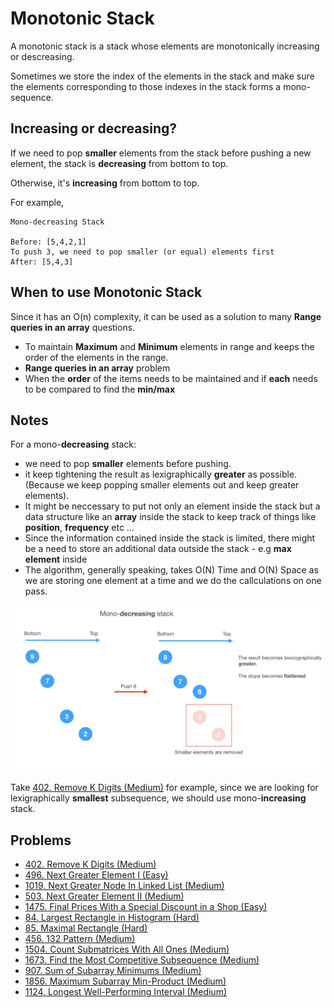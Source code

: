 # Monotonic Stack

A monotonic stack is a stack whose elements are monotonically increasing or descreasing.

Sometimes we store the index of the elements in the stack and make sure the elements corresponding to those indexes in the stack forms a mono-sequence.

## Increasing or decreasing?

If we need to pop **smaller** elements from the stack before pushing a new element, the stack is **decreasing** from bottom to top.

Otherwise, it's **increasing** from bottom to top.

For example,

```
Mono-decreasing Stack

Before: [5,4,2,1]
To push 3, we need to pop smaller (or equal) elements first
After: [5,4,3]
```

## When to use Monotonic Stack

Since it has an O(n) complexity, it can be used as a solution to many **Range queries in an array** questions.
* To maintain **Maximum** and **Minimum** elements in range and keeps the order of the elements in the range.
* **Range queries in an array** problem
* When the **order** of the items needs to be maintained and if **each** needs to be compared to find the **min/max** 

## Notes

For a mono-**decreasing** stack:
* we need to pop **smaller** elements before pushing.
* it keep tightening the result as lexigraphically **greater** as possible. (Because we keep popping smaller elements out and keep greater elements).
* It might be neccessary to put not only an element inside the stack but a data structure like an **array** inside the stack to keep track of things like **position**, **frequency** etc ... 
* Since the information contained inside the stack is limited, there might be a need to store an additional data outside the stack - e.g **max element** inside
* The algorithm, generally speaking, takes O(N) Time and O(N) Space as we are storing one element at a time and we do the callculations on one pass.


![](.gitbook/assets/monostack.png)

Take [402. Remove K Digits (Medium)](https://leetcode.com/problems/remove-k-digits/) for example, since we are looking for lexigraphically **smallest** subsequence, we should use mono-**increasing** stack.

## Problems

* [402. Remove K Digits (Medium)](https://leetcode.com/problems/remove-k-digits/)
* [496. Next Greater Element I \(Easy\)](https://leetcode.com/problems/next-greater-element-i/)
* [1019. Next Greater Node In Linked List \(Medium\)](https://leetcode.com/problems/next-greater-node-in-linked-list/)
* [503. Next Greater Element II \(Medium\)](https://leetcode.com/problems/next-greater-element-ii/)
* [1475. Final Prices With a Special Discount in a Shop \(Easy\)](https://leetcode.com/problems/final-prices-with-a-special-discount-in-a-shop/)
* [84. Largest Rectangle in Histogram \(Hard\)](https://leetcode.com/problems/largest-rectangle-in-histogram/)
* [85. Maximal Rectangle \(Hard\)](https://leetcode.com/problems/maximal-rectangle/)
* [456. 132 Pattern \(Medium\)](https://leetcode.com/problems/132-pattern/)
* [1504. Count Submatrices With All Ones \(Medium\)](https://leetcode.com/problems/count-submatrices-with-all-ones/)
* [1673. Find the Most Competitive Subsequence (Medium)](https://leetcode.com/problems/find-the-most-competitive-subsequence/)
* [907. Sum of Subarray Minimums (Medium)](https://leetcode.com/problems/sum-of-subarray-minimums/)
* [1856. Maximum Subarray Min-Product (Medium)](https://leetcode.com/problems/maximum-subarray-min-product/)
* [1124. Longest Well-Performing Interval (Medium)](https://leetcode.com/problems/longest-well-performing-interval/)